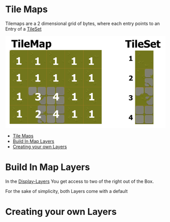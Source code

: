 # Tile Maps
 
Tilemaps are a 2 dimensional grid of bytes, where each entry points to an Entry of a [TileSet](./TileSets.md)

![TileMap Graphic](../_img/tilemap.png)


<!-- TOC -->

- [Tile Maps](#tile-maps)
- [Build In Map Layers](#build-in-map-layers)
- [Creating your own Layers](#creating-your-own-layers)

<!-- /TOC -->

# Build In Map Layers

In the [Display-Layers](../Graphics_and_Sound.md#display-layers) You get access to two of the right out of the Box.

For the sake of simplicity, both Layers come with a default




# Creating your own Layers

